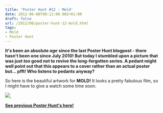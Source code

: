 ```yaml
---
title: 'Poster Hunt #12 - Mold'
date: 2012-06-08T00:11:00.002+01:00
draft: false
url: /2012/06/poster-hunt-12-mold.html
tags: 
- Mold
- Poster Hunt
---
```


**It's been an absolute _age_ since the last Poster Hunt blogpost - there hasn't been one since July 2010! But today I stumbled upon a picture that was just _too_ good not to revive the long-forgotten series. A pedant might well point out that this appears to a cover rather than an actual poster but... pfft! Who listens to pedants anyway?**  
  
So here is the beautiful artwork for **MOLD!** It looks a pretty fabulous film, so I might have to give a watch some time soon.  
  

[![](https://blogger.googleusercontent.com/img/b/R29vZ2xl/AVvXsEiWvUMcsWvrr9f-WCftBmTz8jE8B_sjDoOAXaSoyJW0YvEx12PWdYTJLwsR5pxUU2bb8yHFwhRJcDcPkxVKIfU2hcZ0sJ_MbBxzn1bNkbUH3UHY679nuxHhyphenhyphenTs4ql9Fomp6fQMh4bErZ5s/s640/mold.jpg) ](https://picasaweb.google.com/lh/photo/60-Y6BxJ2_Vfo8Sp2PAW1-54nN1RycrV_oQh2IHYfkI?feat=embedwebsite)

  

[**See previous Poster Hunt's here!**](http://choppingmallfilms.blogspot.co.uk/search/label/Poster%20Hunt)